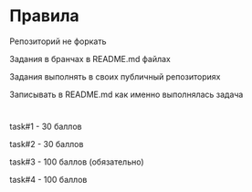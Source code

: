 # Правила

Репозиторий не форкать


Задания в бранчах в README.md файлах


Задания выполнять в своих публичный репозиториях


Записывать в README.md как именно выполнялась задача

#
task#1 - 30 баллов

task#2 - 30 баллов

task#3 - 100 баллов (обязательно)

task#4 - 100 баллов
